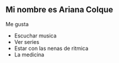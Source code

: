 ## Mi nombre es Ariana Colque
Me gusta 
- Escuchar musica
- Ver series 
- Estar con las nenas de ritmica 
- La medicina
